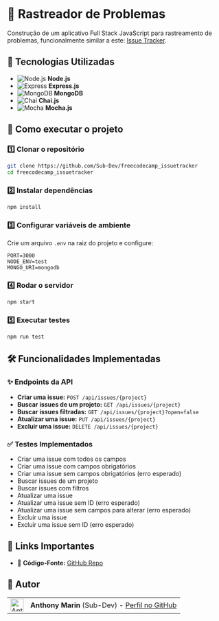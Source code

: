 # 📝 Rastreador de Problemas

Construção de um aplicativo Full Stack JavaScript para rastreamento de problemas, funcionalmente similar a este: [Issue Tracker](https://issue-tracker.freecodecamp.rocks/).

## 📌 Tecnologias Utilizadas

- ![Node.js](https://img.shields.io/badge/Node.js-339933?style=for-the-badge&logo=node.js&logoColor=white) **Node.js**
- ![Express](https://img.shields.io/badge/Express-000000?style=for-the-badge&logo=express&logoColor=white) **Express.js**
- ![MongoDB](https://img.shields.io/badge/MongoDB-47A248?style=for-the-badge&logo=mongodb&logoColor=white) **MongoDB**
- ![Chai](https://img.shields.io/badge/Chai-A30701?style=for-the-badge&logo=chai&logoColor=white) **Chai.js**
- ![Mocha](https://img.shields.io/badge/Mocha-8D6748?style=for-the-badge&logo=mocha&logoColor=white) **Mocha.js**

## 🚀 Como executar o projeto

### 1️⃣ Clonar o repositório

```bash
git clone https://github.com/Sub-Dev/freecodecamp_issuetracker
cd freecodecamp_issuetracker
```

### 2️⃣ Instalar dependências

```bash
npm install
```

### 3️⃣ Configurar variáveis de ambiente

Crie um arquivo `.env` na raiz do projeto e configure:

```
PORT=3000
NODE_ENV=test
MONGO_URI=mongodb
```

### 4️⃣ Rodar o servidor

```bash
npm start
```

### 5️⃣ Executar testes

```bash
npm run test
```

## 🛠️ Funcionalidades Implementadas

### ✨ Endpoints da API

- **Criar uma issue:** `POST /api/issues/{project}`
- **Buscar issues de um projeto:** `GET /api/issues/{project}`
- **Buscar issues filtradas:** `GET /api/issues/{project}?open=false`
- **Atualizar uma issue:** `PUT /api/issues/{project}`
- **Excluir uma issue:** `DELETE /api/issues/{project}`

### ✅ Testes Implementados

- Criar uma issue com todos os campos
- Criar uma issue com campos obrigatórios
- Criar uma issue sem campos obrigatórios (erro esperado)
- Buscar issues de um projeto
- Buscar issues com filtros
- Atualizar uma issue
- Atualizar uma issue sem ID (erro esperado)
- Atualizar uma issue sem campos para alterar (erro esperado)
- Excluir uma issue
- Excluir uma issue sem ID (erro esperado)

## 🔗 Links Importantes

- 📂 **Código-Fonte:** [GitHub Repo](https://github.com/Sub-Dev/freecodecamp_issuetracker)

## 👥 Autor

<table>
 <tr>
 <td alinhar="centro">
 <a href="https://github.com/Sub-Dev" target="_blank">
 <img src="https://avatars.githubusercontent.com/u/68450692?v=4" alt="Anthony-Marin" height="30" width="30"/>
 </a>
 </td>
 <td>
 <strong>Anthony Marin</strong> (Sub-Dev) - <a href="https://github.com/Sub-Dev">Perfil no GitHub</a>
 </td>
 </tr>
</table>
